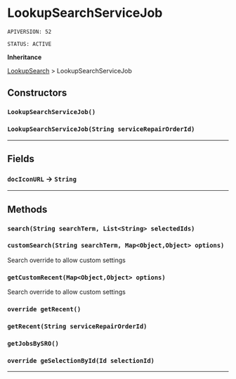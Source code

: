 # LookupSearchServiceJob

`APIVERSION: 52`

`STATUS: ACTIVE`

**Inheritance**

[LookupSearch](./LookupSearch.md)
 &gt; 
LookupSearchServiceJob

## Constructors
### `LookupSearchServiceJob()`
### `LookupSearchServiceJob(String serviceRepairOrderId)`
---
## Fields

### `docIconURL` → `String`


---
## Methods
### `search(String searchTerm, List<String> selectedIds)`
### `customSearch(String searchTerm, Map<Object,Object> options)`

Search override to allow custom settings

### `getCustomRecent(Map<Object,Object> options)`

Search override to allow custom settings

### `override getRecent()`
### `getRecent(String serviceRepairOrderId)`
### `getJobsBySRO()`
### `override geSelectionById(Id selectionId)`
---
